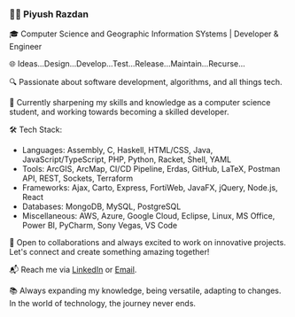 ### 👨‍💻 Piyush Razdan

🎓 Computer Science and Geographic Information SYstems | Developer & Engineer

🌐 Ideas...Design...Develop...Test...Release...Maintain...Recurse...

🔍 Passionate about software development, algorithms, and all things tech.

🌱 Currently sharpening my skills and knowledge as a computer science student, and working towards becoming a skilled developer.

🛠️ Tech Stack:
- Languages: Assembly, C, Haskell, HTML/CSS, Java, JavaScript/TypeScript, PHP, Python, Racket, Shell, YAML
- Tools: ArcGIS, ArcMap, CI/CD Pipeline, Erdas, GitHub, LaTeX, Postman API, REST, Sockets, Terraform
- Frameworks: Ajax, Carto, Express, FortiWeb, JavaFX, jQuery, Node.js, React
- Databases: MongoDB, MySQL, PostgreSQL
- Miscellaneous: AWS, Azure, Google Cloud, Eclipse, Linux, MS Office, Power BI, PyCharm, Sony Vegas, VS Code

🌟 Open to collaborations and always excited to work on innovative projects. Let's connect and create something amazing together!

📬 Reach me via [LinkedIn](https://www.linkedin.com/in/piyushrazdan/) or [Email](piyush.razdan@gmail.com).

📚 Always expanding my knowledge, being versatile, adapting to changes. In the world of technology, the journey never ends.

